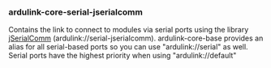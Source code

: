 ### ardulink-core-serial-jserialcomm

Contains the link to connect to modules via serial ports using the library [jSerialComm](https://fazecast.github.io/jSerialComm) (ardulink://serial-jserialcomm). ardulink-core-base provides an alias for all serial-based ports so you can use "ardulink://serial" as well. Serial ports have the highest priority when using "ardulink://default"

